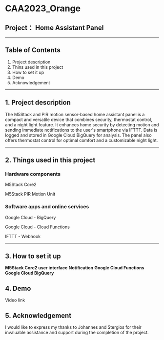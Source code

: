 # CAA2023_Orange

## Project： Home Assistant Panel
---

## Table of Contents
1. Project description
2. Thins used in this project
3. How to set it up
4. Demo
5. Acknowledgement

---

## 1. Project description
The M5Stack and PIR motion sensor-based home assistant panel is a compact and versatile device that combines security, thermostat control, and a night light feature. It enhances home security by detecting motion and sending immediate notifications to the user's smartphone via IFTTT. Data is logged and stored in Google Cloud BigQuery for analysis. The panel also offers thermostat control for optimal comfort and a customizable night light. 

---

## 2. Things used in this project
### Hardware components

M5Stack Core2

M5Stack PIR Motion Unit

### Software apps and online services

Google Cloud - BigQuery

Google Cloud - Cloud Functions

IFTTT - Webhook

---

## 3. How to set it up
**M5Stack Core2 user interface**
**Notification**
**Google Cloud Functions**
**Google Cloud BigQuery**

## 4. Demo
Video link

## 5. Acknowledgement
I would like to express my thanks to Johannes and Stergios for their invaluable assistance and support during the completion of the project.
